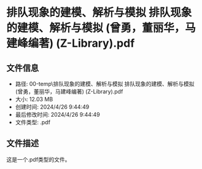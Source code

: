 ﻿# 排队现象的建模、解析与模拟  排队现象的建模、解析与模拟 (曾勇，董丽华，马建峰编著) (Z-Library).pdf

## 文件信息
- 路径: 00-temp\排队现象的建模、解析与模拟  排队现象的建模、解析与模拟 (曾勇，董丽华，马建峰编著) (Z-Library).pdf
- 大小: 12.03 MB
- 创建时间: 2024/4/26 9:44:49
- 最后修改时间: 2024/4/26 9:44:49
- 文件类型: .pdf

## 文件描述
这是一个.pdf类型的文件。

